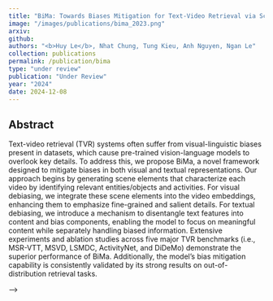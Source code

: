 ```yaml
---
title: "BiMa: Towards Biases Mitigation for Text-Video Retrieval via Scene Element Guidance"
image: "/images/publications/bima_2023.png"
arxiv: 
github: 
authors: "<b>Huy Le</b>, Nhat Chung, Tung Kieu, Anh Nguyen, Ngan Le"
collection: publications
permalink: /publication/bima
type: "under review"
publication: "Under Review"
year: "2024"
date: 2024-12-08
---
```

<!-- <button class="btn btn-round btn-sm btn-ghost-blue" onclick="location.href='https://arxiv.org/abs/2312.09507'">arXiv</button> -->

## Abstract
Text-video retrieval (TVR) systems often suffer from visual-linguistic biases present in datasets, which cause pre-trained vision-language models to overlook key details. To address this, we propose BiMa, a novel framework designed to mitigate biases in both visual and textual representations. Our approach begins by generating scene elements that characterize each video by identifying relevant entities/objects and activities. For visual debiasing, we integrate these scene elements into the video embeddings, enhancing them to emphasize fine-grained and salient details. For textual debiasing, we introduce a mechanism to disentangle text features into content and bias components, enabling the model to focus on meaningful content while separately handling biased information. Extensive experiments and ablation studies across five major TVR benchmarks (i.e., MSR-VTT, MSVD, LSMDC, ActivityNet, and DiDeMo) demonstrate the superior performance of BiMa. Additionally, the model’s bias mitigation capability is consistently validated by its strong results on out-of-distribution retrieval tasks. 
<!-- 
## Citation
Le, H., Kieu, T., Nguyen, A., and Le, N., “WAVER: Writing-style Agnostic Text-Video Retrieval via Distilling Vision-Language Models through Open-Vocabulary Knowledge”, <i>Under Review</i>, 2024. --> -->